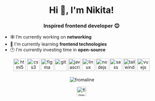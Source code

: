<h1 align="center">Hi 👋, I'm Nikita!</h1>
<h3 align="center">Inspired frontend developer 😊</h3>

- 🕸 I’m currently working on **networking**
- 💠 I'm currently learning **frontend technologies**
- 🕐 I'm currently investing time in **open-source**

<p align="center">
  <img src="https://devicons.github.io/devicon/devicon.git/icons/html5/html5-original-wordmark.svg" alt="html5" width="40" height="40"/>
  <img src="https://devicons.github.io/devicon/devicon.git/icons/css3/css3-original-wordmark.svg" alt="css3" width="40" height="40"/>
  <img src="https://www.vectorlogo.zone/logos/figma/figma-icon.svg" alt="figma" width="40" height="40"/> 
  <img src="https://www.vectorlogo.zone/logos/git-scm/git-scm-icon.svg" alt="git" width="40" height="40"/> 
  <img src="https://devicons.github.io/devicon/devicon.git/icons/javascript/javascript-original.svg" alt="javascript" width="40" height="40"/> 
  <img src="https://devicons.github.io/devicon/devicon.git/icons/linux/linux-original.svg" alt="linux" width="40" height="40"/>  
  <img src="https://devicons.github.io/devicon/devicon.git/icons/nodejs/nodejs-original-wordmark.svg" alt="nodejs" width="40" height="40"/> 
  <img src="https://devicons.github.io/devicon/devicon.git/icons/sass/sass-original.svg" alt="sass" width="40" height="40"/>
  <img src="https://www.vectorlogo.zone/logos/tailwindcss/tailwindcss-icon.svg" alt="tailwind" width="40" height="40"/> 
  <img src="https://devicons.github.io/devicon/devicon.git/icons/vuejs/vuejs-original-wordmark.svg" alt="vuejs" width="40" height="40"/>
</p>

<p align="center">&nbsp;<img align="center" src="https://github-readme-stats.vercel.app/api?username=fromaline&show_icons=true" alt="fromaline" /></p>

<p align="center">
<a href="https://stackoverflow.com/users/13162259/fromaline" target="blank"><img align="center" src="https://www.vectorlogo.zone/logos/stackoverflow/stackoverflow-icon.svg" alt="flowy" height="30" width="30" /></a>
</p>
